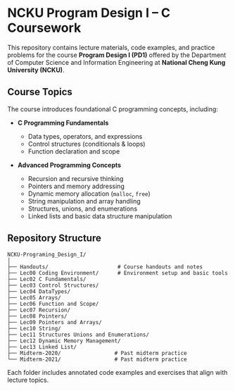 # NCKU Program Design I – C Coursework

This repository contains lecture materials, code examples, and practice problems for the course **Program Design I (PD1)** offered by the Department of Computer Science and Information Engineering at **National Cheng Kung University (NCKU)**.

## Course Topics

The course introduces foundational C programming concepts, including:

- **C Programming Fundamentals**
  - Data types, operators, and expressions
  - Control structures (conditionals & loops)
  - Function declaration and scope

- **Advanced Programming Concepts**
  - Recursion and recursive thinking
  - Pointers and memory addressing
  - Dynamic memory allocation (`malloc`, `free`)
  - String manipulation and array handling
  - Structures, unions, and enumerations
  - Linked lists and basic data structure manipulation

## Repository Structure

```
NCKU-Programing_Design_I/
│
├── Handouts/                      # Course handouts and notes
├── Lec00 Coding Environment/      # Environment setup and basic tools
├── Lec02 C Fundamentals/
├── Lec03 Control Structures/
├── Lec04 DataTypes/
├── Lec05 Arrays/
├── Lec06 Function and Scope/
├── Lec07 Recursion/
├── Lec08 Pointers/
├── Lec09 Pointers and Arrays/
├── Lec10 String/
├── Lec11 Structures Unions and Enumerations/
├── Lec12 Dynamic Memory Management/
├── Lec13 Linked List/
├── Midterm-2020/                 # Past midterm practice
└── Midterm-2021/                 # Past midterm practice
```

Each folder includes annotated code examples and exercises that align with lecture topics.
